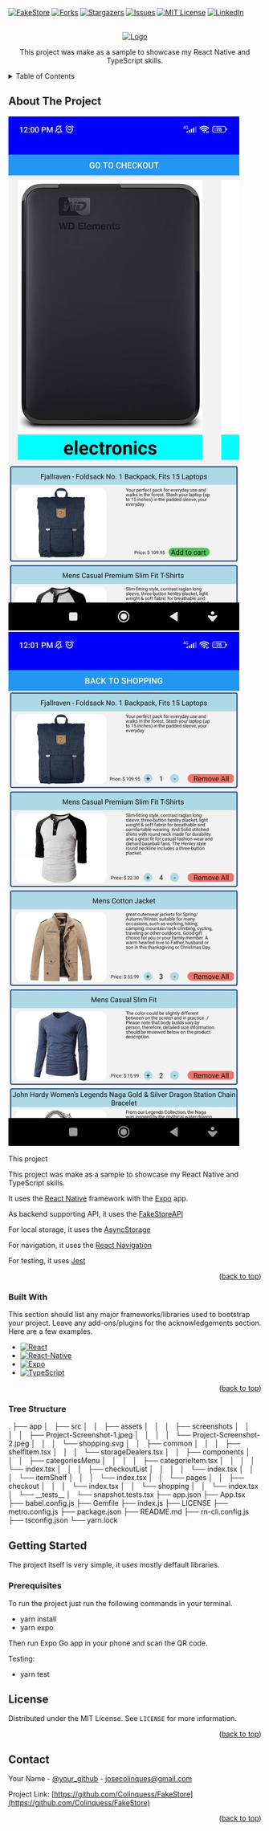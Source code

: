 <a name="readme-top"></a>

[![FakeStore][FakeStore]][FakeStore-url]
[![Forks][forks-shield]][forks-url]
[![Stargazers][stars-shield]][stars-url]
[![Issues][issues-shield]][issues-url]
[![MIT License][license-shield]][license-url]
[![LinkedIn][linkedin-shield]][linkedin-url]

<!-- PROJECT LOGO -->
<br />
<div align="center">
  <a href="https://github.com/othneildrew/Best-README-Template">
    <img src="https://img.shields.io/badge/FakeStoreSample-0000FF?style=for-the-badge&logo=FakeStoreSample&logoColor=white" alt="Logo" width="80" height="80">
  </a>

  <p align="center">
    This project was make as a sample to showcase my React Native and TypeScript skills.
  </p>
</div>

<!-- TABLE OF CONTENTS -->
<details>
  <summary>Table of Contents</summary>
  <ol>
    <li>
      <a href="#about-the-project">About The Project</a>
      <ul>
        <li><a href="#built-with">Built With</a></li>
        <li><a href="#tree-structure">Tree Structure</a></li>
      </ul>
    </li>
    <li>
      <a href="#getting-started">Getting Started</a>
      <ul>
        <li><a href="#prerequisites">Prerequisites</a></li>
      </ul>
    </li>
    <li><a href="#license">License</a></li>
    <li><a href="#contact">Contact</a></li>
  </ol>
</details>

<!-- ABOUT THE PROJECT -->
## About The Project

[![product-screenshot-1]][product-screenshot-1]
[![product-screenshot-2]][product-screenshot-2]

This project 

This project was make as a sample to showcase my React Native and TypeScript skills.

It uses the [React Native](https://reactnative.dev/) framework with the [Expo](https://expo.dev/) app.

As backend supporting API, it uses the [FakeStoreAPI](https://fakestoreapi.com/)

For local storage, it uses the [AsyncStorage](https://reactnative.dev/docs/asyncstorage)

For navigation, it uses the [React Navigation](https://reactnavigation.org/)

For testing, it uses [Jest](https://jestjs.io/)

<p align="right">(<a href="#readme-top">back to top</a>)</p>

### Built With

This section should list any major frameworks/libraries used to bootstrap your project. Leave any add-ons/plugins for the acknowledgements section. Here are a few examples.

* [![React][React.js]][React-url]
* [![React-Native][React-native]][React-native-url]
* [![Expo][Expo]][Expo-url]
* [![TypeScript][TypeScript]][TypeScript-url]

<p align="right">(<a href="#readme-top">back to top</a>)</p>

<!-- Tree Structure -->
### Tree Structure
<and>
.
├── app
│   ├── src
│   │   ├── assets
│   │   │   ├── screenshots
│   │   │   │   ├── Project-Screenshot-1.jpeg
│   │   │   │   └── Project-Screenshot-2.jpeg
│   │   │   └── shopping.svg
│   │   ├── common
│   │   │   ├── shelfItem.tsx
│   │   │   └── storageDealers.tsx
│   │   ├── components
│   │   │   ├── categoriesMenu
│   │   │   │   ├── categorieItem.tsx
│   │   │   │   └── index.tsx
│   │   │   ├── checkoutList
│   │   │   │   └── index.tsx
│   │   │   └── itemShelf
│   │   │       └── index.tsx
│   │   └── pages
│   │       ├── checkout
│   │       │   └── index.tsx
│   │       └── shopping
│   │           └── index.tsx
│   └── __tests__
│       └── snapshot.tests.tsx
├── app.json
├── App.tsx
├── babel.config.js
├── Gemfile
├── index.js
├── LICENSE
├── metro.config.js
├── package.json
├── README.md
├── rn-cli.config.js
├── tsconfig.json
└── yarn.lock
</and>


<!-- GETTING STARTED -->
## Getting Started

The project itself is very simple, it uses mostly deffault libraries.

### Prerequisites

To run the project just run the following commands in your terminal.

* yarn install
* yarn expo

Then run Expo Go app in your phone and scan the QR code.

Testing:
* yarn test

<!-- LICENSE -->
## License

Distributed under the MIT License. See `LICENSE` for more information.

<p align="right">(<a href="#readme-top">back to top</a>)</p>

<!-- CONTACT -->
## Contact

Your Name - [@your_github](https://colinquess.github.io/) - josecolinques@gmail.com

Project Link: [https://github.com/Colinquess/FakeStore](https://github.com/Colinquess/FakeStore)

<p align="right">(<a href="#readme-top">back to top</a>)</p>

[product-screenshot-1]: app/src/assets/screenshots/Project-Screenshot-1.jpeg
[product-screenshot-2]: app/src/assets/screenshots/Project-Screenshot-2.jpeg
[Next.js]: https://img.shields.io/badge/next.js-000000?style=for-the-badge&logo=nextdotjs&logoColor=white
[Next-url]: https://nextjs.org/
[React.js]: https://img.shields.io/badge/React-20232A?style=for-the-badge&logo=react&logoColor=61DAFB
[React-url]: https://reactjs.org/
[React-native]: https://img.shields.io/badge/React-Native-000000?style=for-the-badge&logo=react&logoColor=61DAFB
[React-native-url]: https://reactnative.dev/
[Expo]: https://img.shields.io/badge/Expo-000000?style=for-the-badge&logo=expo&logoColor=white
[Expo-url]: https://expo.io/
[TypeScript]: https://img.shields.io/badge/TypeScript-007ACC?style=for-the-badge&logo=typescript&logoColor=white
[TypeScript-url]: https://www.typescriptlang.org/

[FakeStoreSample-img]: https://img.shields.io/badge/FakeStoreSample-0000FF?style=for-the-badge&logo=FakeStoreSample&logoColor=white
[FakeStoreSample-url]: https://github.com/Colinquess/FakeStore

[FakeStore]: https://fakestoreapi.com/icons/logo.png
[FakeStore-url]: https://fakestoreapi.com/


[contributors-shield]: https://img.shields.io/github/contributors/othneildrew/Best-README-Template.svg?style=for-the-badge
[contributors-url]: https://github.com/Colinquess/FakeStore/graphs/contributors
[forks-shield]: https://img.shields.io/github/forks/othneildrew/Best-README-Template.svg?style=for-the-badge
[forks-url]: https://github.com/Colinquess/FakeStore/network/members
[stars-shield]: https://img.shields.io/github/stars/othneildrew/Best-README-Template.svg?style=for-the-badge
[stars-url]: https://github.com/Colinquess/FakeStore/stargazers
[issues-shield]: https://img.shields.io/github/issues/othneildrew/Best-README-Template.svg?style=for-the-badge
[issues-url]: https://github.com/Colinquess/FakeStore/issues
[license-shield]: https://img.shields.io/github/license/othneildrew/Best-README-Template.svg?style=for-the-badge
[license-url]: https://github.com/Colinquess/FakeStore/blob/master/LICENSE.txt
[linkedin-shield]: https://img.shields.io/badge/-LinkedIn-black.svg?style=for-the-badge&logo=linkedin&colorB=555
[linkedin-url]: https://www.linkedin.com/in/jose-colinques

